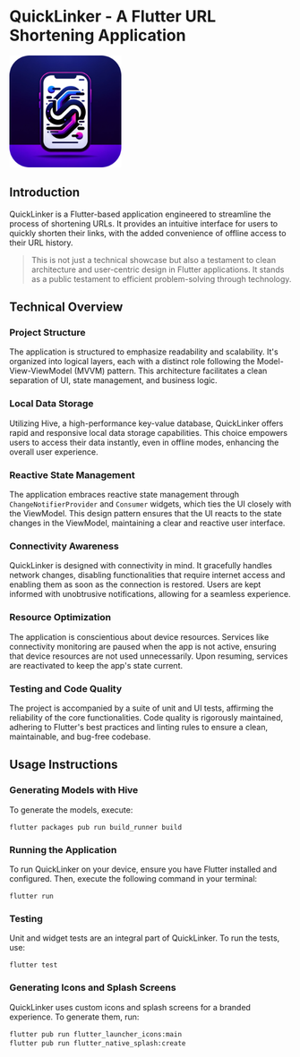 # QuickLinker - A Flutter URL Shortening Application

<img src="assets/icons/quicklinker-logo.png" alt="QuickLinker Logo" width="200"/>

## Introduction

QuickLinker is a Flutter-based application engineered to streamline the process of shortening URLs.
It provides an intuitive interface for users to quickly shorten their links, with the added
convenience of offline access to their URL history.

> This is not just a technical showcase but also a testament to clean architecture and 
user-centric design in Flutter applications. It stands as a public testament to efficient
problem-solving through technology.

## Technical Overview

### Project Structure

The application is structured to emphasize readability and scalability. It's organized into logical
layers, each with a distinct role following the Model-View-ViewModel (MVVM) pattern. This
architecture facilitates a clean separation of UI, state management, and business logic.

### Local Data Storage

Utilizing Hive, a high-performance key-value database, QuickLinker offers rapid and responsive local
data storage capabilities. This choice empowers users to access their data instantly, even in
offline modes, enhancing the overall user experience.

### Reactive State Management

The application embraces reactive state management through `ChangeNotifierProvider` and `Consumer`
widgets, which ties the UI closely with the ViewModel. This design pattern ensures that the UI
reacts to the state changes in the ViewModel, maintaining a clear and reactive user interface.

### Connectivity Awareness

QuickLinker is designed with connectivity in mind. It gracefully handles network changes, disabling
functionalities that require internet access and enabling them as soon as the connection is
restored. Users are kept informed with unobtrusive notifications, allowing for a seamless
experience.

### Resource Optimization

The application is conscientious about device resources. Services like connectivity monitoring are
paused when the app is not active, ensuring that device resources are not used unnecessarily. Upon
resuming, services are reactivated to keep the app's state current.

### Testing and Code Quality

The project is accompanied by a suite of unit and UI tests, affirming the reliability of the core
functionalities. Code quality is rigorously maintained, adhering to Flutter's best practices and
linting rules to ensure a clean, maintainable, and bug-free codebase.

## Usage Instructions

### Generating Models with Hive

To generate the models, execute:

```
flutter packages pub run build_runner build
```

### Running the Application

To run QuickLinker on your device, ensure you have Flutter installed and configured. Then, execute
the following command in your terminal:

```
flutter run
```

### Testing

Unit and widget tests are an integral part of QuickLinker. To run the tests, use:

```
flutter test
```

### Generating Icons and Splash Screens

QuickLinker uses custom icons and splash screens for a branded experience. To generate them, run:

```
flutter pub run flutter_launcher_icons:main
flutter pub run flutter_native_splash:create
```
